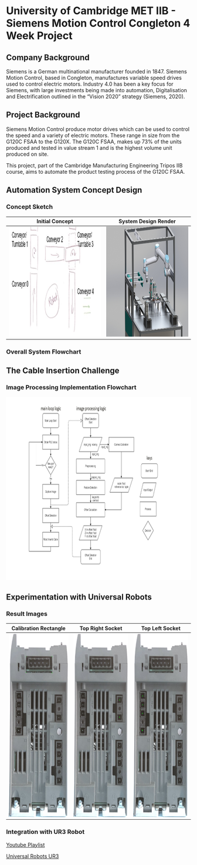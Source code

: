 # University of Cambridge MET IIB - Siemens Motion Control Congleton 4 Week Project

## Company Background
Siemens is a German multinational manufacturer founded in 1847. Siemens Motion Control, based in Congleton, manufactures variable speed drives used to control electric motors. Industry 4.0 has been a key focus for Siemens, with large investments being made into automation, Digitalisation and Electrification outlined in the “Vision 2020” strategy (Siemens, 2020).

## Project Background
Siemens Motion Control produce motor drives which can be used to control the speed and a variety of electric motors. These range in size from the G120C FSAA to the G120X. The G120C FSAA, makes up 73% of the units produced and tested in value stream 1 and is the highest volume unit produced on site.

This project, part of the Cambridge Manufacturing Engineering Tripos IIB course, aims to automate the product testing process of the G120C FSAA.

## Automation System Concept Design
### Concept Sketch
Initial Concept | System Design Render
:-------------------------:|:-------------------------:
<img src="https://github.com/jameslee98331/METIIB-SIEMENS-4WK/blob/master/README_images/system_concept_sketch.JPG" alt="Automation System Concept Design" height="300"> | <img src="https://github.com/jameslee98331/METIIB-SIEMENS-4WK/blob/master/README_images/system_render.JPG" alt="Automation System Concept Design" height="300">

### Overall System Flowchart


## The Cable Insertion Challenge
### Image Processing Implementation Flowchart
<img src="https://github.com/jameslee98331/METIIB-SIEMENS-4WK/blob/master/README_images/flowchart.png" alt="Image Processing implementation flowchart" height="500">

## Experimentation with Universal Robots
### Result Images
Calibration Rectangle|Top Right Socket|Top Left Socket
:-------------------------:|:-------------------------: | :-------------------------:
<img src="https://github.com/jameslee98331/METIIB-SIEMENS-4WK/blob/master/siecon_cv_metiib/sample_files/output/ORB_calib_keypoints_1.jpg" alt="Calibration Rectangle" height="500">   |  <img src="https://github.com/jameslee98331/METIIB-SIEMENS-4WK/blob/master/siecon_cv_metiib/sample_files/output/ORB_keypoints_1.jpg" alt="Top Right Socket" height="500"> |  <img src="https://github.com/jameslee98331/METIIB-SIEMENS-4WK/blob/master/siecon_cv_metiib/sample_files/output/ORB_keypoints_4.jpg" alt="Top Left Socket" height="500">

### Integration with UR3 Robot
[Youtube Playlist](https://www.youtube.com/watch?v=Jgzx33S-dag&list=PLYTTtnjhUa9W1Uqdmo4yu7Gt5M1QhjdI6)

[Universal Robots UR3](https://www.universal-robots.com/products/ur3-robot/)
